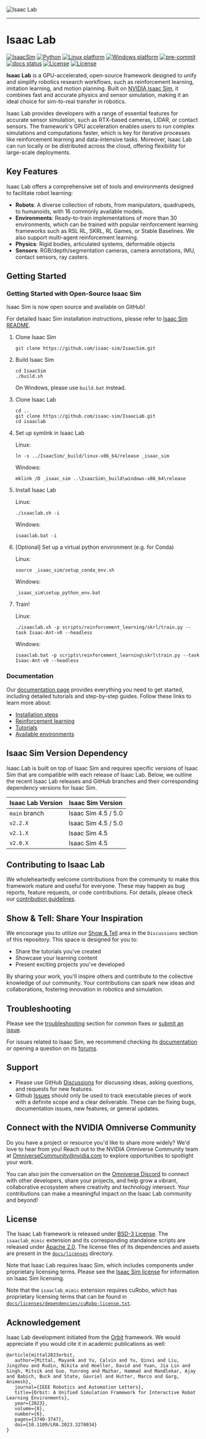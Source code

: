![Isaac Lab](docs/source/_static/isaaclab.jpg)

---

# Isaac Lab

[![IsaacSim](https://img.shields.io/badge/IsaacSim-5.0.0-silver.svg)](https://docs.isaacsim.omniverse.nvidia.com/latest/index.html)
[![Python](https://img.shields.io/badge/python-3.11-blue.svg)](https://docs.python.org/3/whatsnew/3.11.html)
[![Linux platform](https://img.shields.io/badge/platform-linux--64-orange.svg)](https://releases.ubuntu.com/22.04/)
[![Windows platform](https://img.shields.io/badge/platform-windows--64-orange.svg)](https://www.microsoft.com/en-us/)
[![pre-commit](https://img.shields.io/github/actions/workflow/status/isaac-sim/IsaacLab/pre-commit.yaml?logo=pre-commit&logoColor=white&label=pre-commit&color=brightgreen)](https://github.com/isaac-sim/IsaacLab/actions/workflows/pre-commit.yaml)
[![docs status](https://img.shields.io/github/actions/workflow/status/isaac-sim/IsaacLab/docs.yaml?label=docs&color=brightgreen)](https://github.com/isaac-sim/IsaacLab/actions/workflows/docs.yaml)
[![License](https://img.shields.io/badge/license-BSD--3-yellow.svg)](https://opensource.org/licenses/BSD-3-Clause)
[![License](https://img.shields.io/badge/license-Apache--2.0-yellow.svg)](https://opensource.org/license/apache-2-0)


**Isaac Lab** is a GPU-accelerated, open-source framework designed to unify and simplify robotics research workflows,
such as reinforcement learning, imitation learning, and motion planning. Built on [NVIDIA Isaac Sim](https://docs.isaacsim.omniverse.nvidia.com/latest/index.html),
it combines fast and accurate physics and sensor simulation, making it an ideal choice for sim-to-real
transfer in robotics.

Isaac Lab provides developers with a range of essential features for accurate sensor simulation, such as RTX-based
cameras, LIDAR, or contact sensors. The framework's GPU acceleration enables users to run complex simulations and
computations faster, which is key for iterative processes like reinforcement learning and data-intensive tasks.
Moreover, Isaac Lab can run locally or be distributed across the cloud, offering flexibility for large-scale deployments.


## Key Features

Isaac Lab offers a comprehensive set of tools and environments designed to facilitate robot learning:

- **Robots**: A diverse collection of robots, from manipulators, quadrupeds, to humanoids, with 16 commonly available models.
- **Environments**: Ready-to-train implementations of more than 30 environments, which can be trained with popular reinforcement learning frameworks such as RSL RL, SKRL, RL Games, or Stable Baselines. We also support multi-agent reinforcement learning.
- **Physics**: Rigid bodies, articulated systems, deformable objects
- **Sensors**: RGB/depth/segmentation cameras, camera annotations, IMU, contact sensors, ray casters.


## Getting Started

### Getting Started with Open-Source Isaac Sim

Isaac Sim is now open source and available on GitHub!

For detailed Isaac Sim installation instructions, please refer to
[Isaac Sim README](https://github.com/isaac-sim/IsaacSim?tab=readme-ov-file#quick-start).

1. Clone Isaac Sim

    ```
    git clone https://github.com/isaac-sim/IsaacSim.git
    ```

2. Build Isaac Sim

    ```
    cd IsaacSim
    ./build.sh
    ```

    On Windows, please use `build.bat` instead.

3. Clone Isaac Lab

    ```
    cd ..
    git clone https://github.com/isaac-sim/IsaacLab.git
    cd isaaclab
    ```

4. Set up symlink in Isaac Lab

    Linux:

    ```
    ln -s ../IsaacSim/_build/linux-x86_64/release _isaac_sim
    ```

    Windows:

    ```
    mklink /D _isaac_sim ..\IsaacSim\_build\windows-x86_64\release
    ```

5. Install Isaac Lab

    Linux:

    ```
    ./isaaclab.sh -i
    ```

    Windows:

    ```
    isaaclab.bat -i
    ```

6. [Optional] Set up a virtual python environment (e.g. for Conda)

    Linux:

    ```
    source _isaac_sim/setup_conda_env.sh
    ```

    Windows:

    ```
    _isaac_sim\setup_python_env.bat
    ```

7. Train!

    Linux:

    ```
    ./isaaclab.sh -p scripts/reinforcement_learning/skrl/train.py --task Isaac-Ant-v0 --headless
    ```

    Windows:

    ```
    isaaclab.bat -p scripts\reinforcement_learning\skrl\train.py --task Isaac-Ant-v0 --headless
    ```

### Documentation

Our [documentation page](https://isaac-sim.github.io/IsaacLab) provides everything you need to get started, including
detailed tutorials and step-by-step guides. Follow these links to learn more about:

- [Installation steps](https://isaac-sim.github.io/IsaacLab/main/source/setup/installation/index.html#local-installation)
- [Reinforcement learning](https://isaac-sim.github.io/IsaacLab/main/source/overview/reinforcement-learning/rl_existing_scripts.html)
- [Tutorials](https://isaac-sim.github.io/IsaacLab/main/source/tutorials/index.html)
- [Available environments](https://isaac-sim.github.io/IsaacLab/main/source/overview/environments.html)


## Isaac Sim Version Dependency

Isaac Lab is built on top of Isaac Sim and requires specific versions of Isaac Sim that are compatible with each
release of Isaac Lab. Below, we outline the recent Isaac Lab releases and GitHub branches and their corresponding
dependency versions for Isaac Sim.

| Isaac Lab Version             | Isaac Sim Version   |
| ----------------------------- | ------------------- |
| `main` branch                 | Isaac Sim 4.5 / 5.0 |
| `v2.2.X`                      | Isaac Sim 4.5 / 5.0 |
| `v2.1.X`                      | Isaac Sim 4.5       |
| `v2.0.X`                      | Isaac Sim 4.5       |


## Contributing to Isaac Lab

We wholeheartedly welcome contributions from the community to make this framework mature and useful for everyone.
These may happen as bug reports, feature requests, or code contributions. For details, please check our
[contribution guidelines](https://isaac-sim.github.io/IsaacLab/main/source/refs/contributing.html).

## Show & Tell: Share Your Inspiration

We encourage you to utilize our [Show & Tell](https://github.com/isaac-sim/IsaacLab/discussions/categories/show-and-tell)
area in the `Discussions` section of this repository. This space is designed for you to:

* Share the tutorials you've created
* Showcase your learning content
* Present exciting projects you've developed

By sharing your work, you'll inspire others and contribute to the collective knowledge
of our community. Your contributions can spark new ideas and collaborations, fostering
innovation in robotics and simulation.

## Troubleshooting

Please see the [troubleshooting](https://isaac-sim.github.io/IsaacLab/main/source/refs/troubleshooting.html) section for
common fixes or [submit an issue](https://github.com/isaac-sim/IsaacLab/issues).

For issues related to Isaac Sim, we recommend checking its [documentation](https://docs.omniverse.nvidia.com/app_isaacsim/app_isaacsim/overview.html)
or opening a question on its [forums](https://forums.developer.nvidia.com/c/agx-autonomous-machines/isaac/67).

## Support

* Please use GitHub [Discussions](https://github.com/isaac-sim/IsaacLab/discussions) for discussing ideas,
  asking questions, and requests for new features.
* Github [Issues](https://github.com/isaac-sim/IsaacLab/issues) should only be used to track executable pieces of
  work with a definite scope and a clear deliverable. These can be fixing bugs, documentation issues, new features,
  or general updates.

## Connect with the NVIDIA Omniverse Community

Do you have a project or resource you'd like to share more widely? We'd love to hear from you!
Reach out to the NVIDIA Omniverse Community team at OmniverseCommunity@nvidia.com to explore opportunities
to spotlight your work.

You can also join the conversation on the [Omniverse Discord](https://discord.com/invite/nvidiaomniverse) to
connect with other developers, share your projects, and help grow a vibrant, collaborative ecosystem
where creativity and technology intersect. Your contributions can make a meaningful impact on the Isaac Lab
community and beyond!

## License

The Isaac Lab framework is released under [BSD-3 License](LICENSE). The `isaaclab_mimic` extension and its
corresponding standalone scripts are released under [Apache 2.0](LICENSE-mimic). The license files of its
dependencies and assets are present in the [`docs/licenses`](docs/licenses) directory.

Note that Isaac Lab requires Isaac Sim, which includes components under proprietary licensing terms. Please see the [Isaac Sim license](docs/licenses/dependencies/isaacsim-license.txt) for information on Isaac Sim licensing.

Note that the `isaaclab_mimic` extension requires cuRobo, which has proprietary licensing terms that can be found in [`docs/licenses/dependencies/cuRobo-license.txt`](docs/licenses/dependencies/cuRobo-license.txt).

## Acknowledgement

Isaac Lab development initiated from the [Orbit](https://isaac-orbit.github.io/) framework. We would appreciate if
you would cite it in academic publications as well:

```
@article{mittal2023orbit,
   author={Mittal, Mayank and Yu, Calvin and Yu, Qinxi and Liu, Jingzhou and Rudin, Nikita and Hoeller, David and Yuan, Jia Lin and Singh, Ritvik and Guo, Yunrong and Mazhar, Hammad and Mandlekar, Ajay and Babich, Buck and State, Gavriel and Hutter, Marco and Garg, Animesh},
   journal={IEEE Robotics and Automation Letters},
   title={Orbit: A Unified Simulation Framework for Interactive Robot Learning Environments},
   year={2023},
   volume={8},
   number={6},
   pages={3740-3747},
   doi={10.1109/LRA.2023.3270034}
}
```
